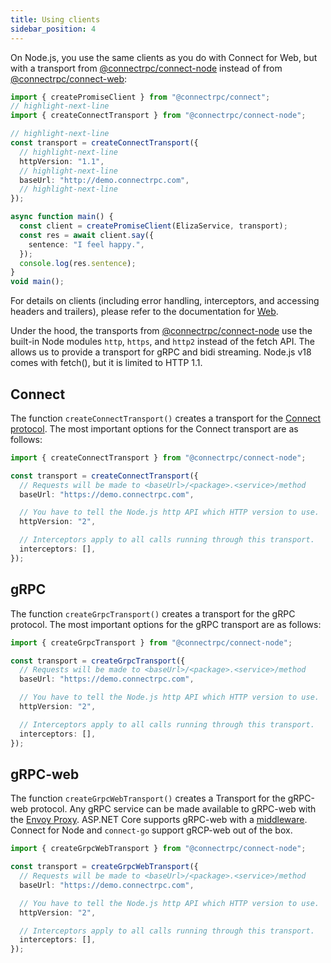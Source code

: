 ```yaml
---
title: Using clients
sidebar_position: 4
---
```


On Node.js, you use the same clients as you do with Connect for Web, but with
a transport from [@connectrpc/connect-node](https://www.npmjs.com/package/@connectrpc/connect-node)
instead of from [@connectrpc/connect-web](https://www.npmjs.com/package/@connectrpc/connect-web):

```typescript
import { createPromiseClient } from "@connectrpc/connect";
// highlight-next-line
import { createConnectTransport } from "@connectrpc/connect-node";

// highlight-next-line
const transport = createConnectTransport({
  // highlight-next-line
  httpVersion: "1.1",
  // highlight-next-line
  baseUrl: "http://demo.connectrpc.com",
  // highlight-next-line
});

async function main() {
  const client = createPromiseClient(ElizaService, transport);
  const res = await client.say({
    sentence: "I feel happy.",
  });
  console.log(res.sentence);
}
void main();
```

For details on clients (including error handling, interceptors, and accessing
headers and trailers), please refer to the documentation for [Web](../web/using-clients).

Under the hood, the transports from [@connectrpc/connect-node](https://www.npmjs.com/package/@connectrpc/connect-node)
use the built-in Node modules `http`, `https`, and `http2` instead of the fetch
API. The allows us to provide a transport for gRPC and bidi streaming. Node.js
v18 comes with fetch(), but it is limited to HTTP 1.1.

## Connect

The function `createConnectTransport()` creates a transport for the [Connect
protocol](/docs/protocol).
The most important options for the Connect transport are as follows:

```ts
import { createConnectTransport } from "@connectrpc/connect-node";

const transport = createConnectTransport({
  // Requests will be made to <baseUrl>/<package>.<service>/method
  baseUrl: "https://demo.connectrpc.com",

  // You have to tell the Node.js http API which HTTP version to use.
  httpVersion: "2",

  // Interceptors apply to all calls running through this transport.
  interceptors: [],
});
```

## gRPC

The function `createGrpcTransport()` creates a transport for the gRPC protocol.
The most important options for the gRPC transport are as follows:

```ts
import { createGrpcTransport } from "@connectrpc/connect-node";

const transport = createGrpcTransport({
  // Requests will be made to <baseUrl>/<package>.<service>/method
  baseUrl: "https://demo.connectrpc.com",

  // You have to tell the Node.js http API which HTTP version to use.
  httpVersion: "2",

  // Interceptors apply to all calls running through this transport.
  interceptors: [],
});
```

## gRPC-web

The function `createGrpcWebTransport()` creates a Transport for the gRPC-web
protocol. Any gRPC service can be made available to gRPC-web with the
[Envoy Proxy](https://www.envoyproxy.io/). ASP.NET Core supports gRPC-web with
a [middleware](https://docs.microsoft.com/en-us/aspnet/core/grpc/browser?view=aspnetcore-6.0).
Connect for Node and `connect-go` support gRCP-web out of the box.

```ts
import { createGrpcWebTransport } from "@connectrpc/connect-node";

const transport = createGrpcWebTransport({
  // Requests will be made to <baseUrl>/<package>.<service>/method
  baseUrl: "https://demo.connectrpc.com",

  // You have to tell the Node.js http API which HTTP version to use.
  httpVersion: "2",

  // Interceptors apply to all calls running through this transport.
  interceptors: [],
});
```
